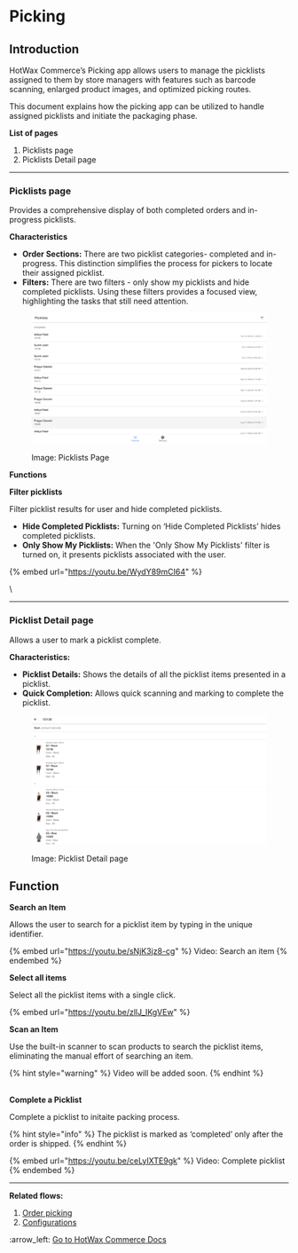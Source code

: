 # Picking

## Introduction

HotWax Commerce’s Picking app allows users to manage the picklists assigned to them by store managers with features such as barcode scanning, enlarged product images, and optimized picking routes.

This document explains how the picking app can be utilized to handle assigned picklists and initiate the packaging phase.



**List of pages**

1. Picklists page
2. Picklists Detail page

***

### Picklists page

Provides a comprehensive display of both completed orders and in-progress picklists.

**Characteristics**

* **Order Sections:** There are two picklist categories- completed and in-progress. This distinction simplifies the process for pickers to locate their assigned picklist.
* **Filters:** There are two filters - only show my picklists and hide completed picklists. Using these filters provides a focused view, highlighting the tasks that still need attention.



<figure><img src="../.gitbook/assets/Screenshot 2023-10-19 at 12.44.33 PM.png" alt=""><figcaption><p>Image: Picklists Page</p></figcaption></figure>

**Functions**



**Filter picklists**

Filter picklist results for user and hide completed picklists.&#x20;

* **Hide Completed Picklists:** Turning on ‘Hide Completed Picklists’ hides completed picklists.
* **Only Show My Picklists:** When the 'Only Show My Picklists' filter is turned on, it presents picklists associated with the user.

{% embed url="https://youtu.be/WydY89mCI64" %}

\




***

### Picklist Detail page

Allows a user to mark a picklist complete.

**Characteristics:**

* **Picklist Details:** Shows the details of all the picklist items presented in a picklist.
* **Quick Completion:** Allows quick scanning and marking to complete the picklist.



<figure><img src="../.gitbook/assets/Screenshot 2023-10-19 at 12.52.16 PM.png" alt=""><figcaption><p>Image: Picklist Detail page</p></figcaption></figure>



## Function



**Search an Item**

Allows the user to search for a picklist item by typing in the unique identifier.

{% embed url="https://youtu.be/sNjK3jz8-cg" %}
Video: Search an item
{% endembed %}



**Select all items**

Select all the picklist items with a single click.

{% embed url="https://youtu.be/zllJ_IKgVEw" %}



**Scan an Item**

Use the built-in scanner to scan products to search the picklist items, eliminating the manual effort of searching an item.

{% hint style="warning" %}
Video will be added soon.&#x20;
{% endhint %}



\
**Complete a Picklist**

Complete a picklist to initaite packing process.

{% hint style="info" %}
The picklist is marked as ‘completed’ only after the order is shipped.
{% endhint %}

{% embed url="https://youtu.be/ceLyIXTE9gk" %}
Video: Complete picklist
{% endembed %}



***



**Related flows:**&#x20;

1. [Order picking](http://127.0.0.1:5000/o/l53nGvPQLhOHrKCP9HTG/s/n32JNyT3ZaQqniFdBoFf/)
2. [Configurations](http://127.0.0.1:5000/o/l53nGvPQLhOHrKCP9HTG/s/PoTFyo0cPPGdyZu8kxeb/)



:arrow\_left: [Go to HotWax Commerce Docs](http://127.0.0.1:5000/o/l53nGvPQLhOHrKCP9HTG/s/TefRnbhmBjhScpq172vl/)

